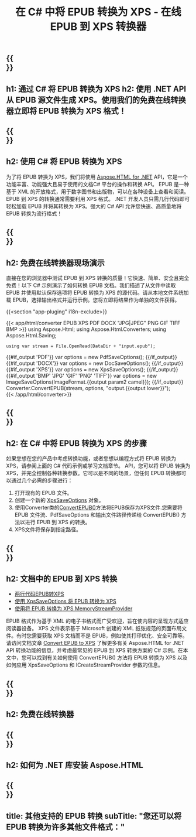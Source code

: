 ﻿---
translation: true
template: /templates/_template-conversion-child.md
title: 在 C# 中将 EPUB 转换为 XPS - 在线 EPUB 到 XPS 转换器
description: EPUB 到 XPS C# 转换的示例代码。在 ASP.NET 或任何 .NET 应用程序中轻松使用转换器 API。免费试用在线 EPUB 到 XPS 转换器！
url: /net/conversion/epub-to-xps/
family: html
platformtag: net
feature: conversion
informat: EPUB
outformat: XPS
otherformats: DOCX PDF XPS GIF JPEG PNG TIFF BMP
---

{{<section banner>}}
---
h1: 通过 C# 将 EPUB 转换为 XPS
h2: 使用 .NET API 从 EPUB 源文件生成 XPS。使用我们的免费在线转换器立即将 EPUB 转换为 XPS 格式！
---

{{<section overview>}}
---
h2: 使用 C# 将 EPUB 转换为 XPS
---

为了将 EPUB 转换为 XPS，我们将使用 [Aspose.HTML for .NET](https://products.aspose.com/html/net/) API，它是一个功能丰富、功能强大且易于使用的文档C# 平台的操作和转换 API。 EPUB 是一种基于 XML 的开放格式，用于数字图书和出版物，可以在各种设备上查看和阅读。 EPUB 到 XPS 的转换通常需要利用 XPS 格式。 .NET 开发人员只需几行代码即可轻松加载 EPUB 并将其转换为 XPS。强大的 C# API 允许您快速、高质量地将 EPUB 转换为流行格式！

{{<section demos>}}
---
h2: 免费在线转换器现场演示
---

直接在您的浏览器中测试 EPUB 到 XPS 转换的质量！它快速、简单、安全且完全免费！以下 C# 示例演示了如何转换 EPUB 文档。我们描述了从文件中读取 EPUB 并使用默认保存选项将 EPUB 转换为 XPS 的源代码。请从本地文件系统加载 EPUB，选择输出格式并运行示例。您将立即将结果作为单独的文件获得。

{{<section "app-pluging" i18n-exclude>}}

{{< app/html/converter EPUB  XPS PDF DOCX "JPG|JPEG" PNG GIF TIFF BMP >}}
using Aspose.Html;
using Aspose.Html.Converters;
using Aspose.Html.Saving;

    using var stream = File.OpenRead(DataDir + "input.epub");
{{#if_output 'PDF'}}
    var options = new PdfSaveOptions();
{{/if_output}}
{{#if_output 'DOCX'}}
    var options = new DocSaveOptions();
{{/if_output}}
{{#if_output 'XPS'}}
    var options = new XpsSaveOptions();
{{/if_output}}
{{#if_output 'BMP' 'JPG' 'GIF' 'PNG' 'TIFF'}}
    var options = new ImageSaveOptions(ImageFormat.{{output param2 camel}});
{{/if_output}}
    Converter.ConvertEPUB(stream, options, "output.{{output lower}}");   
{{< /app/html/converter>}}


{{<section steps>}}
---
h2: 在 C# 中将 EPUB 转换为 XPS 的步骤
---

如果您想在您的产品中考虑转换功能，或者您想以编程方式将 EPUB 转换为 XPS，请参阅上面的 C# 代码示例或学习文档章节。 API，您可以将 EPUB 转换为 XPS，并完全控制各种转换参数。它可以是不同的场景，但任何 EPUB 转换都可以通过几个必需的步骤进行：
1. 打开现有的 EPUB 文件。
1. 创建一个新的 [XpsSaveOptions](https://reference.aspose.com/html/net/aspose.html.saving/xpssaveoptions) 对象。
1. 使用Converter类的[ConvertEPUB()](https://reference.aspose.com/html/net/aspose.html.converters.converter/convertepub/methods/27)方法将EPUB保存为XPS文件.您需要将 EPUB 文件流、PdfSaveOptions 和输出文件路径传递给 ConvertEPUB() 方法以进行 EPUB 到 XPS 的转换。
1. XPS文件将保存到指定路径。




{{<section documentation>}}
---
h2: 文档中的 EPUB 到 XPS 转换
---

  - <a href="https://docs.aspose.com/html/net/converting-between-formats/epub-to-xps/#epub-to-xps-by-two-lines-of-code" target="_blank">两行代码EPUB转XPS</a>
  - <a href="https://docs.aspose.com/html/net/converting-between-formats/epub-to-xps/#convert-epub-to-xps-using-xpssaveoptions" target="_blank" >使用 XpsSaveOptions 将 EPUB 转换为 XPS</a>
  - <a href="https://docs.aspose.com/html/net/converting-between-formats/epub-to-xps/#output-stream-providers" target="_blank">使用将 EPUB 转换为 XPS MemoryStreamProvider</a>

EPUB 格式作为基于 XML 的电子书格式而广受欢迎，旨在使内容的呈现方式适应阅读器设备。 XPS 文件表示基于 Microsoft 创建的 XML 纸张规范的页面布局文件。有时您需要获取 XPS 文档而不是 EPUB，例如使其打印优化、安全可靠等。请访问文档文章 [Convert EPUB to XPS](https://docs.aspose.com/html/net/converting-between-formats/epub-to-xps/) 了解更多有关 Aspose.HTML for .NET API 转换功能的信息，并考虑最常见的 EPUB 到 XPS 转换方案的 C# 示例。在本文中，您可以找到有关如何使用 ConvertEPUB() 方法将 EPUB 转换为 XPS 以及如何应用 XpsSaveOptions 和 ICreateStreamProvider 参数的信息。

{{<section online-converters>}}
---
h2: 免费在线转换器
---

{{<section get-started>}}
---
h2: 如何为 .NET 库安装 Aspose.HTML
---

{{<section other-conversions>}}
---
title: 其他支持的 EPUB 转换
subTitle: "您还可以将 EPUB 转换为许多其他文件格式："
---